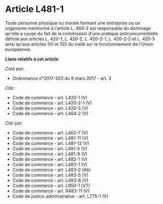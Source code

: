 # Article L481-1

Toute personne physique ou morale formant une entreprise ou un organisme mentionné à l'article L. 464-2 est responsable du
dommage qu'elle a causé du fait de la commission d'une pratique anticoncurrentielle définie aux articles L. 420-1, L. 420-2,
L. 420-2-1, L. 420-2-2 et L. 420-5 ainsi qu'aux articles 101 et 102 du traité sur le fonctionnement de l'Union européenne.

**Liens relatifs à cet article**

_Créé par_:

  - Ordonnance n°2017-303 du 9 mars 2017 - art. 3

_Cite_:

  - Code de commerce - art. L420-1 (V)
  - Code de commerce - art. L420-2-1 (V)
  - Code de commerce - art. L420-5 (V)
  - Code de commerce - art. L464-2 (V)

_Cité par_:

  - Code de commerce - art. L462-7 (V)
  - Code de commerce - art. L481-11 (V)
  - Code de commerce - art. L481-12 (V)
  - Code de commerce - art. L481-5 (V)
  - Code de commerce - art. L481-9 (V)
  - Code de commerce - art. L482-1 (V)
  - Code de commerce - art. L483-1 (V)
  - Code de commerce - art. L483-2 (Ab)
  - Code de commerce - art. L483-5 (V)
  - Code de commerce - art. L483-8 (V)
  - Code de commerce - art. L950-1 (VT)
  - Code de commerce - art. R483-11 (V)
  - Code de justice administrative - art. L775-1 (V)
